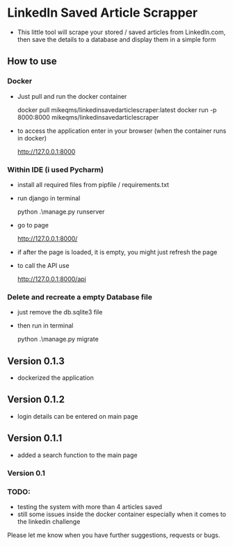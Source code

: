 # LinkedIn Saved Article Scrapper
* This little tool will scrape your stored / saved articles from LinkedIn.com, then save the details to a
    database and display them in a simple form


## How to use

### Docker

* Just pull and run the docker container

    
    docker pull mikeqms/linkedinsavedarticlescraper:latest
    docker run -p 8000:8000 mikeqms/linkedinsavedarticlescraper

* to access the application enter in your browser (when the container runs in docker)


    http://127.0.0.1:8000


### Within IDE (i used Pycharm)
* install all required files from pipfile / requirements.txt
* run django in terminal
    

    python .\manage.py runserver


* go to page

    
    http://127.0.0.1:8000/

* if after the page is loaded, it is empty, you might just refresh the page
* to call the API use


    http://127.0.0.1:8000/api




### Delete and recreate a empty Database file
* just remove the db.sqlite3 file
* then run in terminal


    python .\manage.py migrate


## Version 0.1.3
* dockerized the application

## Version 0.1.2
* login details can be entered on main page

## Version 0.1.1
* added a search function to the main page

### Version 0.1

### TODO:
* testing the system with more than 4 articles saved
* still some issues inside the docker container especially when it comes to the linkedin challenge


Please let me know when you have further suggestions, requests or bugs. 
